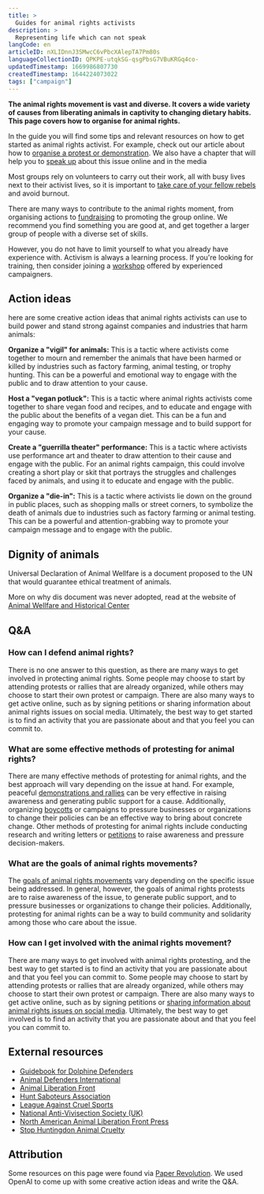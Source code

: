 ```yaml
---
title: >
  Guides for animal rights activists
description: >
  Representing life which can not speak
langCode: en
articleID: nXLIDnnJ3SMwcC6vPbcXAlepTA7Pm80s
languageCollectionID: QPKPE-utqkSG-qsgPbsG7VBuKRGq4co-
updatedTimestamp: 1669986807730
createdTimestamp: 1644224073022
tags: ["campaign"]
---
```


**The animal rights movement is vast and diverse. It covers a wide variety of causes from liberating animals in captivity to changing dietary habits. This page covers how to organise for animal rights.**

In the guide you will find some tips and relevant resources on how to get started as animal rights activist. For example, check out our article about how to [organise a protest or demonstration](/organising/protest). We also have a chapter that will help you to [speak up](/communication) about this issue online and in the media

Most groups rely on volunteers to carry out their work, all with busy lives next to their activist lives, so it is important to [take care of your fellow rebels](/wellbeing) and avoid burnout.

There are many ways to contribute to the animal rights moment, from organising actions to [fundraising](/organising/finance) to promoting the group online. We recommend you find something you are good at, and get together a larger group of people with a diverse set of skills.

However, you do not have to limit yourself to what you already have experience with. Activism is always a learning process. If you're looking for training, then consider joining a [workshop](/trainings) offered by experienced campaigners.

## Action ideas

here are some creative action ideas that animal rights activists can use to build power and stand strong against companies and industries that harm animals:

**Organize a "vigil" for animals:** This is a tactic where activists come together to mourn and remember the animals that have been harmed or killed by industries such as factory farming, animal testing, or trophy hunting. This can be a powerful and emotional way to engage with the public and to draw attention to your cause.

**Host a "vegan potluck":** This is a tactic where animal rights activists come together to share vegan food and recipes, and to educate and engage with the public about the benefits of a vegan diet. This can be a fun and engaging way to promote your campaign message and to build support for your cause.

**Create a "guerrilla theater" performance:** This is a tactic where activists use performance art and theater to draw attention to their cause and engage with the public. For an animal rights campaign, this could involve creating a short play or skit that portrays the struggles and challenges faced by animals, and using it to educate and engage with the public.

**Organize a "die-in":** This is a tactic where activists lie down on the ground in public places, such as shopping malls or street corners, to symbolize the death of animals due to industries such as factory farming or animal testing. This can be a powerful and attention-grabbing way to promote your campaign message and to engage with the public.

## Dignity of animals

Universal Declaration of Animal Wellfare is a document proposed to the UN that would guarantee ethical treatment of animals.

More on why dis document was never adopted, read at the website of [Animal Wellfare and Historical Center](https://www.animallaw.info/article/compromise-universal-declaration-animal-welfare-0)

## Q&A

### How can I defend animal rights?

There is no one answer to this question, as there are many ways to get involved in protecting animal rights. Some people may choose to start by attending protests or rallies that are already organized, while others may choose to start their own protest or campaign. There are also many ways to get active online, such as by signing petitions or sharing information about animal rights issues on social media. Ultimately, the best way to get started is to find an activity that you are passionate about and that you feel you can commit to.

### What are some effective methods of protesting for animal rights?

There are many effective methods of protesting for animal rights, and the best approach will vary depending on the issue at hand. For example, peaceful [demonstrations and rallies](/organising/protest) can be very effective in raising awareness and generating public support for a cause. Additionally, organizing [boycotts](/tactics/boycot) or campaigns to pressure businesses or organizations to change their policies can be an effective way to bring about concrete change. Other methods of protesting for animal rights include conducting research and writing letters or [petitions](/tactics/petition) to raise awareness and pressure decision-makers.

### What are the goals of animal rights movements?

The [goals of animal rights movements](/strategy/goals) vary depending on the specific issue being addressed. In general, however, the goals of animal rights protests are to raise awareness of the issue, to generate public support, and to pressure businesses or organizations to change their policies. Additionally, protesting for animal rights can be a way to build community and solidarity among those who care about the issue.

### How can I get involved with the animal rights movement?

There are many ways to get involved with animal rights protesting, and the best way to get started is to find an activity that you are passionate about and that you feel you can commit to. Some people may choose to start by attending protests or rallies that are already organized, while others may choose to start their own protest or campaign. There are also many ways to get active online, such as by signing petitions or [sharing information about animal rights issues on social media](/tools/social-media). Ultimately, the best way to get involved is to find an activity that you are passionate about and that you feel you can commit to.

## External resources

-   [Guidebook for Dolphine Defenders](https://www.dolphinproject.com/a-guidebook-for-dolphin-defenders/)
-   [Animal Defenders International](http://www.ad-international.org/adi_home/)
-   [Animal Liberation Front](http://www.animalliberationfront.com/)
-   [Hunt Saboteurs Association](http://www.huntsabs.org.uk/)
-   [League Against Cruel Sports](https://www.league.org.uk/)
-   [National Anti-Vivisection Society (UK)](http://www.navs.org.uk/home/)
-   [North American Animal Liberation Front Press](https://animalliberationpressoffice.org/NAALPO/)
-   [Stop Huntingdon Animal Cruelty](http://www.shac.net/)

## Attribution

Some resources on this page were found via [Paper Revolution](https://www.paperrevolution.org/library/). We used OpenAI to come up with some creative action ideas and write the Q&A.